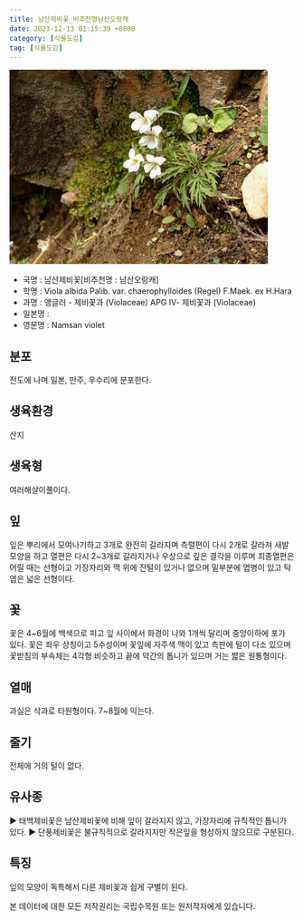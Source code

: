 ```yaml
---
title: 남산제비꽃_비추천명남산오랑캐
date: 2023-12-13 01:15:39 +0800
category: [식물도감]
tag: [식물도감]
---
```




![남산제비꽃[비추천명 : 남산오랑캐]](/assets/img/fileUpload/plants/basic/Violaceae/Viola/22109/1_th2.JPG)
- 국명 : 남산제비꽃[비추천명 : 남산오랑캐]
- 학명 : Viola albida Palib. var. chaerophylloides (Regel) F.Maek. ex H.Hara
- 과명 : 앵글러 - 제비꽃과 (Violaceae) APG Ⅳ- 제비꽃과 (Violaceae)
- 일본명 : 
- 영문명 : Namsan violet


## 분포
전도에 나며 일본, 만주, 우수리에 분포한다.
## 생육환경
산지
## 생육형
여러해살이풀이다.
## 잎
잎은 뿌리에서 모여나기하고 3개로 완전히 갈라지며 측렬편이 다시 2개로 갈라져 새발모양을 하고 열편은 다시 2~3개로 갈라지거나 우상으로 깊은 결각을 이루며 최종열편은 어릴 때는 선형이고 가장자리와 맥 위에 잔털이 있거나 없으며 밑부분에 엽병이 있고 탁엽은 넓은 선형이다.
## 꽃
꽃은 4~6월에 백색으로 피고 잎 사이에서 화경이 나와 1개씩 달리며 중앙이하에 포가 있다. 꽃은 좌우 상칭이고 5수성이며 꽃잎에 자주색 맥이 있고 측판에 털이 다소 있으며 꽃받침의 부속체는 4각형 비슷하고 끝에 약간의 톱니가 있으며 거는 짧은 원통형이다.
## 열매
과실은 삭과로 타원형이다.  7~8월에 익는다.
## 줄기
전체에 거의 털이 없다.
## 유사종
▶ 태백제비꽃은 남산제비꽃에 비해 잎이 갈라지지 않고, 가장자리에 규칙적인 톱니가 있다.
▶ 단풍제비꽃은 불규칙적으로 갈라지지만 작은잎을 형성하지 않으므로 구분된다.  
## 특징
잎의 모양이 독특해서 다른 제비꽃과 쉽게 구별이 된다.






본 데이터에 대한 모든 저작권리는 국립수목원 또는 원저작자에게 있습니다.
